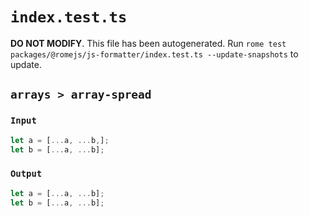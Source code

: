 # `index.test.ts`

**DO NOT MODIFY**. This file has been autogenerated. Run `rome test packages/@romejs/js-formatter/index.test.ts --update-snapshots` to update.

## `arrays > array-spread`

### `Input`

```javascript
let a = [...a, ...b,];
let b = [...a, ...b];
```

### `Output`

```javascript
let a = [...a, ...b];
let b = [...a, ...b];

```
